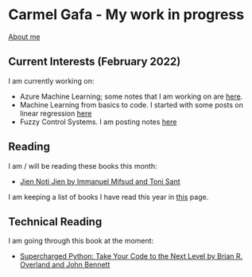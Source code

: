 # **Carmel Gafa - My work in progress**

[About me](/about/)

## **Current Interests (February 2022)**

I am currently working on:

- Azure Machine Learning; some notes that I am working on are [here](/tags/azure-ml).
- Machine Learning from basics to code. I started with some posts on linear regression [here](/tags/linear-regression/)
- Fuzzy Control Systems. I am posting notes [here](/tags/fuzzy/)

## **Reading**

I am / will be reading these books this month:

- [Jien Noti Jien by Immanuel Mifsud and  Toni Sant](https://agendabookshop.com/collections/fiction-local-publications/products/jien-noti-jien)

I am keeping a list of books I have read this year in [this](/books/) page.

## **Technical Reading**

I am going through this book at the moment:

- [Supercharged Python: Take Your Code to the Next Level by Brian R. Overland and John Bennett](https://www.bookdepository.com/Supercharged-Python-Brian-Overland-John-Bennett/9780135159941)
